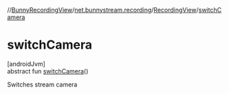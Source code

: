 //[BunnyRecordingView](../../../index.md)/[net.bunnystream.recording](../index.md)/[RecordingView](index.md)/[switchCamera](switch-camera.md)

# switchCamera

[androidJvm]\
abstract fun [switchCamera](switch-camera.md)()

Switches stream camera
